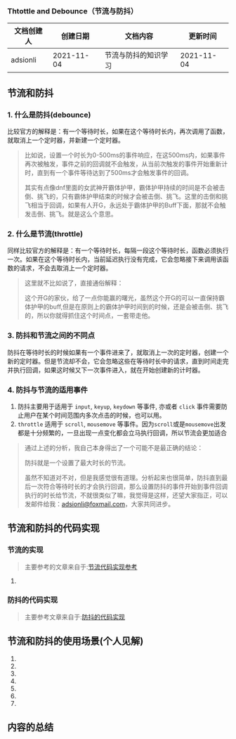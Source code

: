 ### Thtottle and Debounce（节流与防抖）

| 文档创建人 | 创建日期   | 文档内容             | 更新时间   |
| ---------- | ---------- | -------------------- | ---------- |
| adsionli   | 2021-11-04 | 节流与防抖的知识学习 | 2021-11-04 |

## 节流和防抖

### 1. 什么是防抖(debounce)

比较官方的解释是：有一个等待时长，如果在这个等待时长内，再次调用了函数，就取消上一个定时器，并新建一个定时器。

> 比如说，设置一个时长为0-500ms的事件响应，在这500ms内，如果事件再次被触发，事件之前的回调就不会触发，从当前次触发的事件开始重新计时，直到有一个事件等待达到了500ms才会触发事件的回调。
>
> 其实有点像dnf里面的女武神开霸体护甲，霸体护甲持续的时间是不会被击倒、挑飞的，只有霸体护甲结束的时候才会被击倒、挑飞。这里的击倒和挑飞相当于回调，如果有人开G，永远处于霸体护甲的Buff下面，那就不会触发击倒、挑飞。就是这么个意思。

### 2. 什么是节流(throttle)

同样比较官方的解释是：有一个等待时长，每隔一段这个等待时长，函数必须执行一次。如果在这个等待时长内，当前延迟执行没有完成，它会忽略接下来调用该函数的请求，不会去取消上一个定时器。

> 这里就不比如说了，直接通俗解释：
>
> 这个开G的家伙，给了一点你能赢的曙光，虽然这个开G的可以一直保持霸体护甲的buff,但是在原则上的霸体护甲时间到的时候，还是会被击倒、挑飞的，所以你就得抓住这个时间点，一套带走他。

### 3. 防抖和节流之间的不同点

防抖在等待时长的时候如果有一个事件进来了，就取消上一次的定时器，创建一个新的定时器。但是节流却不会，它会忽略这些在等待时长中的请求，直到时间走完并执行回调，如果这时候又下一次事件进入，就在开始创建新的计时器。

### 4. 防抖与节流的适用事件

1. 防抖主要用于适用于 `input`, `keyup`, `keydown` 等事件, 亦或者 `click` 事件需要防止用户在某个时间范围内多次点击的时候，也可以用。
2. `throttle` 适用于 `scroll`, `mousemove` 等事件。因为`scroll`或是`mousemove`出发都是十分频繁的，一旦出现一点变化都会立马执行回调，所以节流会更加适合

> 通过上述的分析，我自己本身得出了一个可能不是最正确的结论：
>
> 防抖就是一个设置了最大时长的节流。
>
> 虽然不知道对不对，但是我感觉很有道理。分析起来也很简单，防抖直到最后一次符合等待时长的才会执行回调，那么设置防抖的事件开始到事件回调执行的时长给节流，不就很类似了嘛，我觉得是这样，还望大家指正，可以发邮件给我：adsionli@foxmail.com，大家共同进步。

## 节流和防抖的代码实现

### 节流的实现

> 主要参考的文章来自于:[节流代码实现参考](https://juejin.cn/post/6959116301285457928)

1. 

### 防抖的代码实现

> 主要参考文章来自于:[防抖的代码实现](https://juejin.cn/post/6951594100848066574)

## 节流和防抖的使用场景(个人见解)

1. 
2. 
3. 
4. 
5. 
6. 
7. 

## 内容的总结



